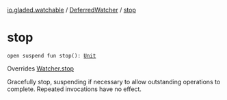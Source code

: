 [io.gladed.watchable](../index.md) / [DeferredWatcher](index.md) / [stop](./stop.md)

# stop

`open suspend fun stop(): `[`Unit`](https://kotlinlang.org/api/latest/jvm/stdlib/kotlin/-unit/index.html)

Overrides [Watcher.stop](../-watcher/stop.md)

Gracefully stop, suspending if necessary to allow outstanding operations to complete.
Repeated invocations have no effect.


